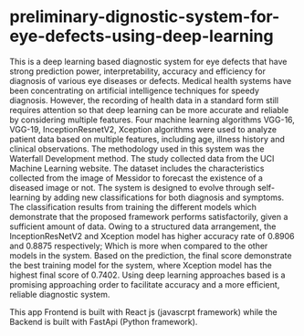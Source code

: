 # preliminary-dignostic-system-for-eye-defects-using-deep-learning

This is a deep learning based diagnostic system for eye defects that have
strong prediction power, interpretability, accuracy and efficiency for diagnosis of various eye
diseases or defects. Medical health systems have been concentrating on artificial intelligence
techniques for speedy diagnosis. However, the recording of health data in a standard form still
requires attention so that deep learning can be more accurate and reliable by considering
multiple features. Four machine learning algorithms VGG-16, VGG-19, InceptionResnetV2,
Xception algorithms were used to analyze patient data based on multiple features, including age,
illness history and clinical observations. The methodology used in this system was the Waterfall
Development method. The study collected data from the UCI Machine Learning website. The
dataset includes the characteristics collected from the image of Messidor to forecast the
existence of a diseased image or not.
The system is designed to evolve through self-learning by adding new classifications for both
diagnosis and symptoms. The classification results from training the different models which
demonstrate that the proposed framework performs satisfactorily, given a sufficient amount of
data. Owing to a structured data arrangement, the InceptionResNetV2 and Xception model has
higher accuracy rate of 0.8906 and 0.8875 respectively; Which is more when compared to the
other models in the system. Based on the prediction, the final score demonstrate the best training
model for the system, where Xception model has the highest final score of 0.7402. Using
deep learning approaches based is a promising approaching order to facilitate accuracy and
a more efficient, reliable diagnostic system.

This app Frontend is built with React js (javascrpt framework) 
while the Backend is built with FastApi (Python framework). 
